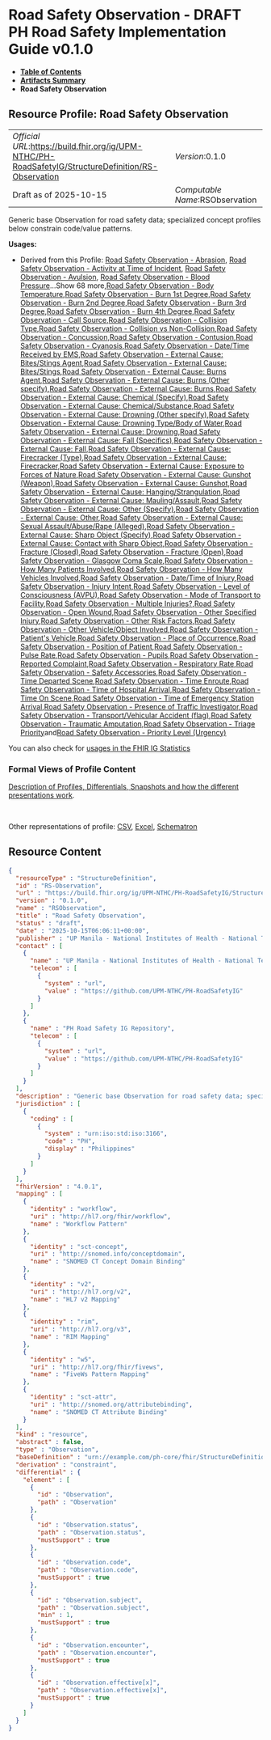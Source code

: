 # Road Safety Observation - DRAFT PH Road Safety Implementation Guide v0.1.0

* [**Table of Contents**](toc.md)
* [**Artifacts Summary**](artifacts.md)
* **Road Safety Observation**

## Resource Profile: Road Safety Observation 

| | |
| :--- | :--- |
| *Official URL*:https://build.fhir.org/ig/UPM-NTHC/PH-RoadSafetyIG/StructureDefinition/RS-Observation | *Version*:0.1.0 |
| Draft as of 2025-10-15 | *Computable Name*:RSObservation |

 
Generic base Observation for road safety data; specialized concept profiles below constrain code/value patterns. 

**Usages:**

* Derived from this Profile: [Road Safety Observation - Abrasion](StructureDefinition-RS-Observation-abrasion.md), [Road Safety Observation - Activity at Time of Incident](StructureDefinition-RS-Observation-activity-at-incident.md), [Road Safety Observation - Avulsion](StructureDefinition-RS-Observation-avulsion.md), [Road Safety Observation - Blood Pressure](StructureDefinition-RS-Observation-blood-pressure.md)...Show 68 more,[Road Safety Observation - Body Temperature](StructureDefinition-RS-Observation-body-temperature.md),[Road Safety Observation - Burn 1st Degree](StructureDefinition-RS-Observation-burn-1st.md),[Road Safety Observation - Burn 2nd Degree](StructureDefinition-RS-Observation-burn-2nd.md),[Road Safety Observation - Burn 3rd Degree](StructureDefinition-RS-Observation-burn-3rd.md),[Road Safety Observation - Burn 4th Degree](StructureDefinition-RS-Observation-burn-4th.md),[Road Safety Observation - Call Source](StructureDefinition-RS-Observation-call-source.md),[Road Safety Observation - Collision Type](StructureDefinition-RS-Observation-collision-type.md),[Road Safety Observation - Collision vs Non-Collision](StructureDefinition-RS-Observation-collision-vs-noncollision.md),[Road Safety Observation - Concussion](StructureDefinition-RS-Observation-concussion.md),[Road Safety Observation - Contusion](StructureDefinition-RS-Observation-contusion.md),[Road Safety Observation - Cyanosis](StructureDefinition-RS-Observation-cyanosis.md),[Road Safety Observation - Date/Time Received by EMS](StructureDefinition-RS-Observation-date-received.md),[Road Safety Observation - External Cause: Bites/Stings Agent](StructureDefinition-RS-Observation-ec-bites-stings-agent.md),[Road Safety Observation - External Cause: Bites/Stings](StructureDefinition-RS-Observation-ec-bites-stings.md),[Road Safety Observation - External Cause: Burns Agent](StructureDefinition-RS-Observation-ec-burns-agent.md),[Road Safety Observation - External Cause: Burns (Other specify)](StructureDefinition-RS-Observation-ec-burns-other.md),[Road Safety Observation - External Cause: Burns](StructureDefinition-RS-Observation-ec-burns.md),[Road Safety Observation - External Cause: Chemical (Specify)](StructureDefinition-RS-Observation-ec-chemical-agent.md),[Road Safety Observation - External Cause: Chemical/Substance](StructureDefinition-RS-Observation-ec-chemical.md),[Road Safety Observation - External Cause: Drowning (Other specify)](StructureDefinition-RS-Observation-ec-drowning-other.md),[Road Safety Observation - External Cause: Drowning Type/Body of Water](StructureDefinition-RS-Observation-ec-drowning-type.md),[Road Safety Observation - External Cause: Drowning](StructureDefinition-RS-Observation-ec-drowning.md),[Road Safety Observation - External Cause: Fall (Specifics)](StructureDefinition-RS-Observation-ec-fall-specifics.md),[Road Safety Observation - External Cause: Fall](StructureDefinition-RS-Observation-ec-fall.md),[Road Safety Observation - External Cause: Firecracker (Type)](StructureDefinition-RS-Observation-ec-firecracker-type.md),[Road Safety Observation - External Cause: Firecracker](StructureDefinition-RS-Observation-ec-firecracker.md),[Road Safety Observation - External Cause: Exposure to Forces of Nature](StructureDefinition-RS-Observation-ec-forces-of-nature.md),[Road Safety Observation - External Cause: Gunshot (Weapon)](StructureDefinition-RS-Observation-ec-gunshot-weapon.md),[Road Safety Observation - External Cause: Gunshot](StructureDefinition-RS-Observation-ec-gunshot.md),[Road Safety Observation - External Cause: Hanging/Strangulation](StructureDefinition-RS-Observation-ec-hanging-strangulation.md),[Road Safety Observation - External Cause: Mauling/Assault](StructureDefinition-RS-Observation-ec-mauling-assault.md),[Road Safety Observation - External Cause: Other (Specify)](StructureDefinition-RS-Observation-ec-other-specify.md),[Road Safety Observation - External Cause: Other](StructureDefinition-RS-Observation-ec-other.md),[Road Safety Observation - External Cause: Sexual Assault/Abuse/Rape (Alleged)](StructureDefinition-RS-Observation-ec-sexual-assault.md),[Road Safety Observation - External Cause: Sharp Object (Specify)](StructureDefinition-RS-Observation-ec-sharp-object-specify.md),[Road Safety Observation - External Cause: Contact with Sharp Object](StructureDefinition-RS-Observation-ec-sharp-object.md),[Road Safety Observation - Fracture (Closed)](StructureDefinition-RS-Observation-fracture-closed.md),[Road Safety Observation - Fracture (Open)](StructureDefinition-RS-Observation-fracture-open.md),[Road Safety Observation - Glasgow Coma Scale](StructureDefinition-RS-Observation-gcs.md),[Road Safety Observation - How Many Patients Involved](StructureDefinition-RS-Observation-how-many-patients.md),[Road Safety Observation - How Many Vehicles Involved](StructureDefinition-RS-Observation-how-many-vehicles.md),[Road Safety Observation - Date/Time of Injury](StructureDefinition-RS-Observation-injury-datetime.md),[Road Safety Observation - Injury Intent](StructureDefinition-RS-Observation-injury-intent.md),[Road Safety Observation - Level of Consciousness (AVPU)](StructureDefinition-RS-Observation-level-of-consciousness.md),[Road Safety Observation - Mode of Transport to Facility](StructureDefinition-RS-Observation-mode-of-transport.md),[Road Safety Observation - Multiple Injuries?](StructureDefinition-RS-Observation-multiple-injuries.md),[Road Safety Observation - Open Wound](StructureDefinition-RS-Observation-open-wound.md),[Road Safety Observation - Other Specified Injury](StructureDefinition-RS-Observation-other-injury.md),[Road Safety Observation - Other Risk Factors](StructureDefinition-RS-Observation-other-risk-factors.md),[Road Safety Observation - Other Vehicle/Object Involved](StructureDefinition-RS-Observation-other-vehicle.md),[Road Safety Observation - Patient's Vehicle](StructureDefinition-RS-Observation-patients-vehicle.md),[Road Safety Observation - Place of Occurrence](StructureDefinition-RS-Observation-place-of-occurrence.md),[Road Safety Observation - Position of Patient](StructureDefinition-RS-Observation-position-of-patient.md),[Road Safety Observation - Pulse Rate](StructureDefinition-RS-Observation-pulse-rate.md),[Road Safety Observation - Pupils](StructureDefinition-RS-Observation-pupils.md),[Road Safety Observation - Reported Complaint](StructureDefinition-RS-Observation-reported-complaint.md),[Road Safety Observation - Respiratory Rate](StructureDefinition-RS-Observation-respiratory-rate.md),[Road Safety Observation - Safety Accessories](StructureDefinition-RS-Observation-safety-accessories.md),[Road Safety Observation - Time Departed Scene](StructureDefinition-RS-Observation-time-departed.md),[Road Safety Observation - Time Enroute](StructureDefinition-RS-Observation-time-enroute.md),[Road Safety Observation - Time of Hospital Arrival](StructureDefinition-RS-Observation-time-hospital-arrival.md),[Road Safety Observation - Time On Scene](StructureDefinition-RS-Observation-time-on-scene.md),[Road Safety Observation - Time of Emergency Station Arrival](StructureDefinition-RS-Observation-time-station-arrival.md),[Road Safety Observation - Presence of Traffic Investigator](StructureDefinition-RS-Observation-traffic-investigator.md),[Road Safety Observation - Transport/Vehicular Accident (flag)](StructureDefinition-RS-Observation-transport-vehicular-flag.md),[Road Safety Observation - Traumatic Amputation](StructureDefinition-RS-Observation-traumatic-amputation.md),[Road Safety Observation - Triage Priority](StructureDefinition-RS-Observation-triage-priority.md)and[Road Safety Observation - Priority Level (Urgency)](StructureDefinition-RS-Observation-urgency.md)

You can also check for [usages in the FHIR IG Statistics](https://packages2.fhir.org/xig/example.fhir.ph.roadsafety|current/StructureDefinition/RS-Observation)

### Formal Views of Profile Content

 [Description of Profiles, Differentials, Snapshots and how the different presentations work](http://build.fhir.org/ig/FHIR/ig-guidance/readingIgs.html#structure-definitions). 

 

Other representations of profile: [CSV](StructureDefinition-RS-Observation.csv), [Excel](StructureDefinition-RS-Observation.xlsx), [Schematron](StructureDefinition-RS-Observation.sch) 



## Resource Content

```json
{
  "resourceType" : "StructureDefinition",
  "id" : "RS-Observation",
  "url" : "https://build.fhir.org/ig/UPM-NTHC/PH-RoadSafetyIG/StructureDefinition/RS-Observation",
  "version" : "0.1.0",
  "name" : "RSObservation",
  "title" : "Road Safety Observation",
  "status" : "draft",
  "date" : "2025-10-15T06:06:11+00:00",
  "publisher" : "UP Manila - National Institutes of Health - National Telehealth Center",
  "contact" : [
    {
      "name" : "UP Manila - National Institutes of Health - National Telehealth Center",
      "telecom" : [
        {
          "system" : "url",
          "value" : "https://github.com/UPM-NTHC/PH-RoadSafetyIG"
        }
      ]
    },
    {
      "name" : "PH Road Safety IG Repository",
      "telecom" : [
        {
          "system" : "url",
          "value" : "https://github.com/UPM-NTHC/PH-RoadSafetyIG"
        }
      ]
    }
  ],
  "description" : "Generic base Observation for road safety data; specialized concept profiles below constrain code/value patterns.",
  "jurisdiction" : [
    {
      "coding" : [
        {
          "system" : "urn:iso:std:iso:3166",
          "code" : "PH",
          "display" : "Philippines"
        }
      ]
    }
  ],
  "fhirVersion" : "4.0.1",
  "mapping" : [
    {
      "identity" : "workflow",
      "uri" : "http://hl7.org/fhir/workflow",
      "name" : "Workflow Pattern"
    },
    {
      "identity" : "sct-concept",
      "uri" : "http://snomed.info/conceptdomain",
      "name" : "SNOMED CT Concept Domain Binding"
    },
    {
      "identity" : "v2",
      "uri" : "http://hl7.org/v2",
      "name" : "HL7 v2 Mapping"
    },
    {
      "identity" : "rim",
      "uri" : "http://hl7.org/v3",
      "name" : "RIM Mapping"
    },
    {
      "identity" : "w5",
      "uri" : "http://hl7.org/fhir/fivews",
      "name" : "FiveWs Pattern Mapping"
    },
    {
      "identity" : "sct-attr",
      "uri" : "http://snomed.org/attributebinding",
      "name" : "SNOMED CT Attribute Binding"
    }
  ],
  "kind" : "resource",
  "abstract" : false,
  "type" : "Observation",
  "baseDefinition" : "urn://example.com/ph-core/fhir/StructureDefinition/ph-core-observation",
  "derivation" : "constraint",
  "differential" : {
    "element" : [
      {
        "id" : "Observation",
        "path" : "Observation"
      },
      {
        "id" : "Observation.status",
        "path" : "Observation.status",
        "mustSupport" : true
      },
      {
        "id" : "Observation.code",
        "path" : "Observation.code",
        "mustSupport" : true
      },
      {
        "id" : "Observation.subject",
        "path" : "Observation.subject",
        "min" : 1,
        "mustSupport" : true
      },
      {
        "id" : "Observation.encounter",
        "path" : "Observation.encounter",
        "mustSupport" : true
      },
      {
        "id" : "Observation.effective[x]",
        "path" : "Observation.effective[x]",
        "mustSupport" : true
      }
    ]
  }
}

```
